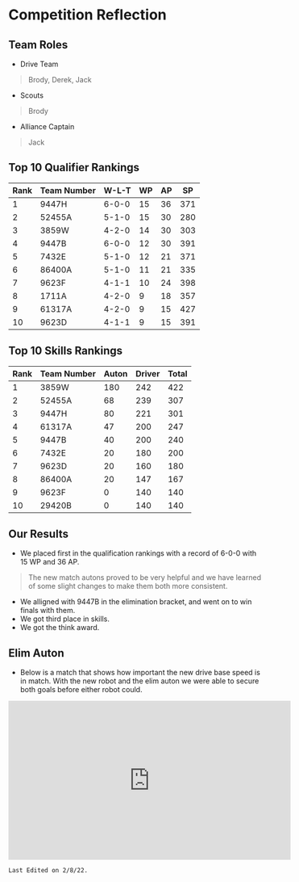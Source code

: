 # Competition Reflection
## Team Roles
- Drive Team
> Brody, Derek, Jack
- Scouts
> Brody
- Alliance Captain
> Jack

## Top 10 Qualifier Rankings
| Rank | Team Number | W-L-T | WP | AP  | SP  |
|------|-------------|-------|----|-----|-----|
| 1    | 9447H       | 6-0-0 | 15 | 36  | 371 |
| 2    | 52455A      | 5-1-0 | 15 | 30  | 280 |
| 3    | 3859W       | 4-2-0 | 14 | 30  | 303 |
| 4    | 9447B       | 6-0-0 | 12 | 30  | 391 |
| 5    | 7432E       | 5-1-0 | 12 | 21  | 371 |
| 6    | 86400A      | 5-1-0 | 11 | 21  | 335 |
| 7    | 9623F       | 4-1-1 | 10 | 24  | 398 |
| 8    | 1711A       | 4-2-0 | 9  | 18  | 357 |
| 9    | 61317A      | 4-2-0 | 9  | 15  | 427 |
| 10   | 9623D       | 4-1-1 | 9  | 15  | 391 |

## Top 10 Skills Rankings
| Rank | Team Number | Auton | Driver | Total |
|------|-------------|-------|--------|-------|
| 1    | 3859W       | 180   | 242    | 422   |
| 2    | 52455A      | 68    | 239    | 307   |
| 3    | 9447H       | 80    | 221    | 301   |
| 4    | 61317A      | 47    | 200    | 247   |
| 5    | 9447B       | 40    | 200    | 240   |
| 6    | 7432E       | 20    | 180    | 200   |
| 7    | 9623D       | 20    | 160    | 180   |
| 8    | 86400A      | 20    | 147    | 167   |
| 9    | 9623F       | 0     | 140    | 140   |
| 10   | 29420B      | 0     | 140    | 140   |

## Our Results
- We placed first in the qualification rankings with a record of 6-0-0 with 15 WP and 36 AP. 
> The new match autons proved to be very helpful and we have learned of some slight changes to make them both more consistent.
- We alligned with 9447B in the elimination bracket, and went on to win finals with them. 
- We got third place in skills.
- We got the think award.

## Elim Auton
- Below is a match that shows how important the new drive base speed is in match. With the new robot and the elim auton we were able to secure both goals before either robot could.

<iframe width="560" height="315" src="https://www.youtube.com/embed/tAUFiLzf9mI" title="YouTube video player" frameborder="0" allow="accelerometer; autoplay; clipboard-write; encrypted-media; gyroscope; picture-in-picture" allowfullscreen></iframe>

```{important}
Last Edited on 2/8/22.
```